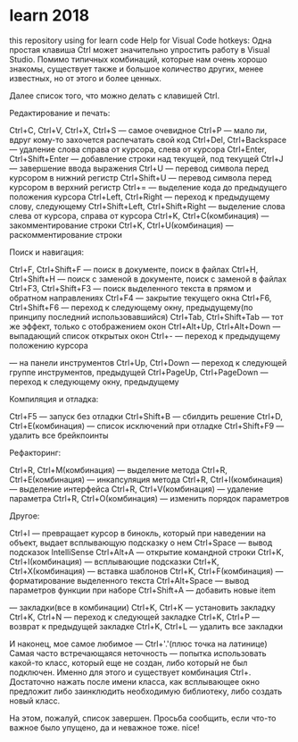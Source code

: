 # learn 2018
this repository using for learn code
Help for Visual Code hotkeys:
Одна простая клавиша Ctrl может значительно упростить работу в Visual Studio. Помимо типичных комбинаций, которые нам очень хорошо знакомы, существует также и большое количество других, менее известных, но от этого и более ценных.

Далее список того, что можно делать с клавишей Ctrl.


Редактирование и печать:

Ctrl+C, Ctrl+V, Ctrl+X, Ctrl+S — самое очевидное
Ctrl+P — мало ли, вдруг кому-то захочется распечатать свой код
Ctrl+Del, Ctrl+Backspace — удаление слова справа от курсора, слева от курсора
Ctrl+Enter, Ctrl+Shift+Enter — добавление строки над текущей, под текущей
Ctrl+J — завершение ввода выражения
Ctrl+U — перевод символа перед курсором в нижний регистр
Ctrl+Shift+U — перевод символа перед курсором в верхний регистр
Ctrl+= — выделение кода до предыдущего положения курсора
Ctrl+Left, Ctrl+Right — переход к предыдущему слову, следующему
Ctrl+Shift+Left, Ctrl+Shift+Right — выделение слова слева от курсора, справа от курсора
Ctrl+K, Ctrl+C(комбинация) — закомментирование строки
Ctrl+K, Ctrl+U(комбинация) — раскомментирование строки

Поиск и навигация:

Ctrl+F, Ctrl+Shift+F — поиск в документе, поиск в файлах
Ctrl+H, Ctrl+Shift+H — поиск с заменой в документе, поиск с заменой в файлах
Ctrl+F3, Ctrl+Shift+F3 — поиск выделенного текста в прямом и обратном направлениях
Ctrl+F4 — закрытие текущего окна
Ctrl+F6, Ctrl+Shift+F6 — переход к следующему окну, предыдущему(по принципу последний использовавшийся)
Ctrl+Tab, Ctrl+Shift+Tab — тот же эффект, только с отображением окон
Ctrl+Alt+Up, Ctrl+Alt+Down — выпадающий список открытых окон
Ctrl+- — переход к предыдущему положению курсора

— на панели инструментов
Ctrl+Up, Ctrl+Down — переход к следующей группе инструментов, предыдущей
Ctrl+PageUp, Ctrl+PageDown — переход к следующему окну, предыдущему

Компиляция и отладка:

Ctrl+F5 — запуск без отладки
Ctrl+Shift+B — сбилдить решение
Ctrl+D, Ctrl+E(комбинация) — список исключений при отладке
Ctrl+Shift+F9 — удалить все брейкпоинты

Рефакторинг:

Ctrl+R, Ctrl+M(комбинация) — выделение метода
Ctrl+R, Ctrl+E(комбинация) — инкапсуляция метода
Ctrl+R, Ctrl+I(комбинация) — выделение интерфейса
Ctrl+R, Ctrl+V(комбинация) — удаление параметра
Ctrl+R, Ctrl+O(комбинация) — изменить порядок параметров

Другое:

Ctrl+I — превращает курсор в бинокль, который при наведении на объект, выдает всплывающую подсказку о нем
Ctrl+Space — вывод подсказок IntelliSense
Ctrl+Alt+A — открытие командной строки
Ctrl+K, Ctrl+I(комбинация) — всплывающие подсказки
Ctrl+K, Ctrl+X(комбинация) — вставка шаблонов
Ctrl+K, Ctrl+F(комбинация) — форматирование выделенного текста
Ctrl+Alt+Space — вывод параметров функции при наборе
Ctrl+Shift+A — добавить новые item

— закладки(все в комбинации)
Ctrl+K, Ctrl+K — установить закладку
Ctrl+K, Ctrl+N — переход к следующей закладке
Ctrl+K, Ctrl+P — возврат к предыдущей закладке
Ctrl+K, Ctrl+L — удалить все закладки

И наконец, мое самое любимое — Ctrl+'.'(плюс точка на латинице)
Самая часто встречающаяся неточность — попытка использовать какой-то класс, который еще не создан, либо который не был подключен. Именно для этого и существует комбинация Ctrl+. Достаточно нажать после имени класса, как всплывающее окно предложит либо заинклюдить необходимую библиотеку, либо создать новый класс.

На этом, пожалуй, список завершен. Просьба сообщить, если что-то важное было упущено, да и неважное тоже.
nice!